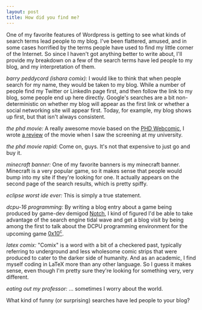 ```yaml
---
layout: post
title: How did you find me?
---
```


One of my favorite features of Wordpress is getting to see what kinds of search terms lead people to my blog. I've been flattered, amused, and in some cases horrified by the terms people have used to find my little corner of the Internet. So since I haven't got anything better to write about, I'll provide my breakdown on a few of the search terms have led people to my blog, and my interpretation of them.

*barry peddycord (ishara comix):* I would like to think that when people search for my name, they would be taken to my blog. While a number of people find my Twitter or LinkedIn page first, and then follow the link to my blog, some people end up here directly. Google's searches are a bit non-deterministic on whether my blog will appear as the first link or whether a social networking site will appear first. Today, for example, my blog shows up first, but that isn't always consistent.

*the phd movie:* A really awesome movie based on the <a href="http://phdcomics.com">PHD Webcomic</a>, I wrote <a href="http://isharacomix.org/2011/10/18/the-phd-movie">a review</a> of the movie when I saw the screening at my university.

*the phd movie rapid:* Come on, guys. It's not that expensive to just go and buy it.

*minecraft banner:* One of my favorite banners is my minecraft banner. Minecraft is a very popular game, so it makes sense that people would bump into my site if they're looking for one. It actually appears on the second page of the search results, which is pretty spiffy.

*eclipse worst ide ever:* This is simply a true statement.

*dcpu-16 programming:* By writing a blog entry about a game being produced by game-dev demigod <a href="http://twitter.com/notch">Notch</a>, I kind of figured I'd be able to take advantage of the search engine tidal wave and get a blog visit by being among the first to talk about the DCPU programming environment for the upcoming game <a href="http://0x10c.com">0x10<sup>c</sup></a>.

*latex comix:* "Comix" is a word with a bit of a checkered past, typically referring to underground and less wholesome comic strips that were produced to cater to the darker side of humanity. And as an academic, I find myself coding in LaTeX more than any other language. So I guess it makes sense, even though I'm pretty sure they're looking for something very, very different.

*eating out my professor:* ... sometimes I worry about the world.

What kind of funny (or surprising) searches have led people to your blog? 
